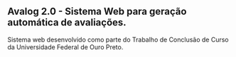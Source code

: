 ## Avalog 2.0 - Sistema Web para geração automática de avaliações.

Sistema web desenvolvido como parte do Trabalho de Conclusão de Curso da Universidade Federal de Ouro Preto.
